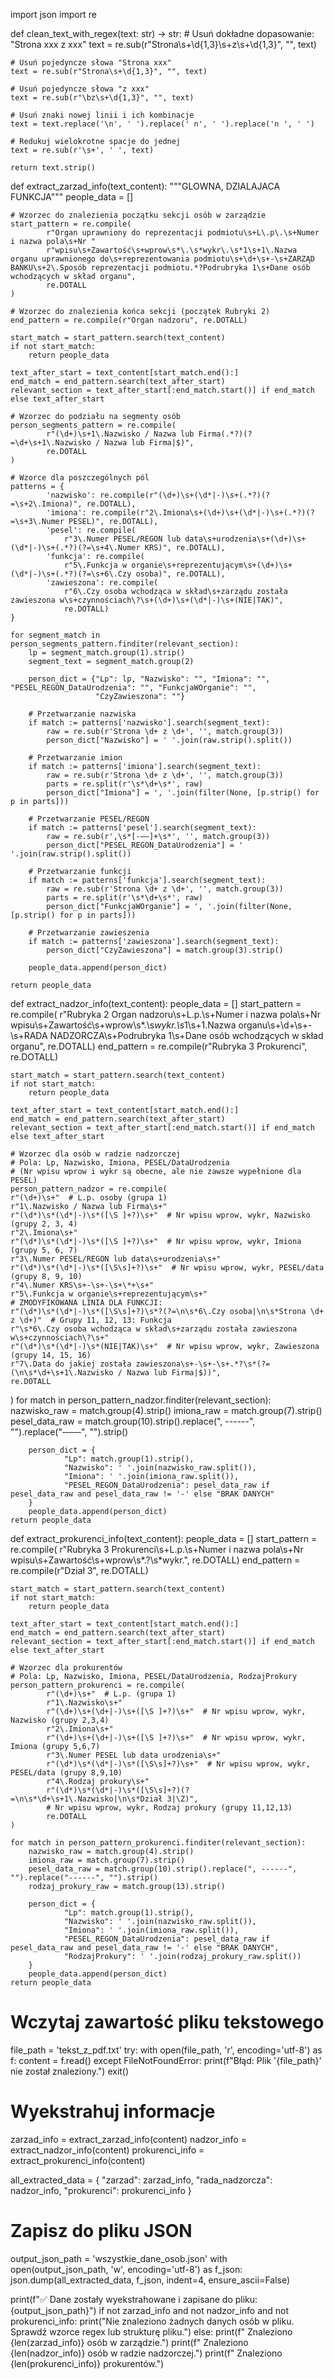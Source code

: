 import json
import re

def clean_text_with_regex(text: str) -> str:
    # Usuń dokładne dopasowanie: "Strona xxx z xxx"
    text = re.sub(r"Strona\s+\d{1,3}\s+z\s+\d{1,3}", "", text)

    # Usuń pojedyncze słowa "Strona xxx"
    text = re.sub(r"Strona\s+\d{1,3}", "", text)

    # Usuń pojedyncze słowa "z xxx"
    text = re.sub(r"\bz\s+\d{1,3}", "", text)

    # Usuń znaki nowej linii i ich kombinacje
    text = text.replace('\n', ' ').replace(' n', ' ').replace('n ', ' ')

    # Redukuj wielokrotne spacje do jednej
    text = re.sub(r'\s+', ' ', text)

    return text.strip()

def extract_zarzad_info(text_content):
    """GLOWNA, DZIALAJACA FUNKCJA"""
    people_data = []

    # Wzorzec do znalezienia początku sekcji osób w zarządzie
    start_pattern = re.compile(
            r"Organ uprawniony do reprezentacji podmiotu\s+L\.p\.\s+Numer i nazwa pola\s+Nr "
            r"wpisu\s+Zawartość\s+wprow\s*\.\s*wykr\.\s*1\s+1\.Nazwa organu uprawnionego do\s+reprezentowania podmiotu\s+\d+\s+-\s+ZARZĄD BANKU\s+2\.Sposób reprezentacji podmiotu.*?Podrubryka 1\s+Dane osób wchodzących w skład organu",
            re.DOTALL
    )

    # Wzorzec do znalezienia końca sekcji (początek Rubryki 2)
    end_pattern = re.compile(r"Organ nadzoru", re.DOTALL)

    start_match = start_pattern.search(text_content)
    if not start_match:
        return people_data

    text_after_start = text_content[start_match.end():]
    end_match = end_pattern.search(text_after_start)
    relevant_section = text_after_start[:end_match.start()] if end_match else text_after_start

    # Wzorzec do podziału na segmenty osób
    person_segments_pattern = re.compile(
            r"(\d+)\s+1\.Nazwisko / Nazwa lub Firma(.*?)(?=\d+\s+1\.Nazwisko / Nazwa lub Firma|$)",
            re.DOTALL
    )

    # Wzorce dla poszczególnych pól
    patterns = {
            'nazwisko': re.compile(r"(\d+)\s+(\d*|-)\s+(.*?)(?=\s+2\.Imiona)", re.DOTALL),
            'imiona': re.compile(r"2\.Imiona\s+(\d+)\s+(\d*|-)\s+(.*?)(?=\s+3\.Numer PESEL)", re.DOTALL),
            'pesel': re.compile(
                r"3\.Numer PESEL/REGON lub data\s+urodzenia\s+(\d+)\s+(\d*|-)\s+(.*?)(?=\s+4\.Numer KRS)", re.DOTALL),
            'funkcja': re.compile(
                r"5\.Funkcja w organie\s+reprezentującym\s+(\d+)\s+(\d*|-)\s+(.*?)(?=\s+6\.Czy osoba)", re.DOTALL),
            'zawieszona': re.compile(
                r"6\.Czy osoba wchodząca w skład\s+zarządu została zawieszona w\s+czynnościach\?\s+(\d+)\s+(\d*|-)\s+(NIE|TAK)",
                re.DOTALL)
    }

    for segment_match in person_segments_pattern.finditer(relevant_section):
        lp = segment_match.group(1).strip()
        segment_text = segment_match.group(2)

        person_dict = {"Lp": lp, "Nazwisko": "", "Imiona": "", "PESEL_REGON_DataUrodzenia": "", "FunkcjaWOrganie": "",
                       "CzyZawieszona": ""}

        # Przetwarzanie nazwiska
        if match := patterns['nazwisko'].search(segment_text):
            raw = re.sub(r'Strona \d+ z \d+', '', match.group(3))
            person_dict["Nazwisko"] = ' '.join(raw.strip().split())

        # Przetwarzanie imion
        if match := patterns['imiona'].search(segment_text):
            raw = re.sub(r'Strona \d+ z \d+', '', match.group(3))
            parts = re.split(r'\s*\d+\s*', raw)
            person_dict["Imiona"] = ', '.join(filter(None, [p.strip() for p in parts]))

        # Przetwarzanie PESEL/REGON
        if match := patterns['pesel'].search(segment_text):
            raw = re.sub(r',\s*[-–—]+\s*', '', match.group(3))
            person_dict["PESEL_REGON_DataUrodzenia"] = ' '.join(raw.strip().split())

        # Przetwarzanie funkcji
        if match := patterns['funkcja'].search(segment_text):
            raw = re.sub(r'Strona \d+ z \d+', '', match.group(3))
            parts = re.split(r'\s*\d+\s*', raw)
            person_dict["FunkcjaWOrganie"] = ', '.join(filter(None, [p.strip() for p in parts]))

        # Przetwarzanie zawieszenia
        if match := patterns['zawieszona'].search(segment_text):
            person_dict["CzyZawieszona"] = match.group(3).strip()

        people_data.append(person_dict)

    return people_data

def extract_nadzor_info(text_content):
    people_data = []
    start_pattern = re.compile(
            r"Rubryka 2 Organ nadzoru\s+L\.p\.\s+Numer i nazwa pola\s+Nr wpisu\s+Zawartość\s+wprow\s*\.\s*wykr\.\s*1\s+1\.Nazwa organu\s+\d+\s+-\s+RADA NADZORCZA\s+Podrubryka 1\s+Dane osób wchodzących w skład organu",
            re.DOTALL)
    end_pattern = re.compile(r"Rubryka 3 Prokurenci", re.DOTALL)

    start_match = start_pattern.search(text_content)
    if not start_match:
        return people_data

    text_after_start = text_content[start_match.end():]
    end_match = end_pattern.search(text_after_start)
    relevant_section = text_after_start[:end_match.start()] if end_match else text_after_start

    # Wzorzec dla osób w radzie nadzorczej
    # Pola: Lp, Nazwisko, Imiona, PESEL/DataUrodzenia
    # (Nr wpisu wprow i wykr są obecne, ale nie zawsze wypełnione dla PESEL)
    person_pattern_nadzor = re.compile(
    r"(\d+)\s+"  # L.p. osoby (grupa 1)
    r"1\.Nazwisko / Nazwa lub Firma\s+"
    r"(\d*)\s*(\d*|-)\s*([\S ]+?)\s+"  # Nr wpisu wprow, wykr, Nazwisko (grupy 2, 3, 4)
    r"2\.Imiona\s+"
    r"(\d*)\s*(\d*|-)\s*([\S ]+?)\s+"  # Nr wpisu wprow, wykr, Imiona (grupy 5, 6, 7)
    r"3\.Numer PESEL/REGON lub data\s+urodzenia\s+"
    r"(\d*)\s*(\d*|-)\s*([\S\s]+?)\s+"  # Nr wpisu wprow, wykr, PESEL/data (grupy 8, 9, 10)
    r"4\.Numer KRS\s+-\s+-\s+\*+\s+"
    r"5\.Funkcja w organie\s+reprezentującym\s+"
    # ZMODYFIKOWANA LINIA DLA FUNKCJI:
    r"(\d*)\s*(\d*|-)\s*([\S\s]+?)\s*?(?=\n\s*6\.Czy osoba|\n\s*Strona \d+ z \d+)"  # Grupy 11, 12, 13: Funkcja
    r"\s*6\.Czy osoba wchodząca w skład\s+zarządu została zawieszona w\s+czynnościach\?\s+"
    r"(\d*)\s*(\d*|-)\s*(NIE|TAK)\s+"  # Nr wpisu wprow, wykr, Zawieszona (grupy 14, 15, 16)
    r"7\.Data do jakiej została zawieszona\s+-\s+-\s+.*?\s*(?=(\n\s*\d+\s+1\.Nazwisko / Nazwa lub Firma|$))",
    re.DOTALL
)
    for match in person_pattern_nadzor.finditer(relevant_section):
        nazwisko_raw = match.group(4).strip()
        imiona_raw = match.group(7).strip()
        pesel_data_raw = match.group(10).strip().replace(", ------", "").replace("‑‑‑‑‑‑", "").strip()

        person_dict = {
                "Lp": match.group(1).strip(),
                "Nazwisko": ' '.join(nazwisko_raw.split()),
                "Imiona": ' '.join(imiona_raw.split()),
                "PESEL_REGON_DataUrodzenia": pesel_data_raw if pesel_data_raw and pesel_data_raw != '-' else "BRAK DANYCH"
        }
        people_data.append(person_dict)
    return people_data


def extract_prokurenci_info(text_content):
    people_data = []
    start_pattern = re.compile(
            r"Rubryka 3 Prokurenci\s+L\.p\.\s+Numer i nazwa pola\s+Nr wpisu\s+Zawartość\s+wprow\s*\.?\s*wykr\.",
            re.DOTALL)
    end_pattern = re.compile(r"Dział 3", re.DOTALL)

    start_match = start_pattern.search(text_content)
    if not start_match:
        return people_data

    text_after_start = text_content[start_match.end():]
    end_match = end_pattern.search(text_after_start)
    relevant_section = text_after_start[:end_match.start()] if end_match else text_after_start

    # Wzorzec dla prokurentów
    # Pola: Lp, Nazwisko, Imiona, PESEL/DataUrodzenia, RodzajProkury
    person_pattern_prokurenci = re.compile(
            r"(\d+)\s+"  # L.p. (grupa 1)
            r"1\.Nazwisko\s+"
            r"(\d+)\s+(\d+|-)\s+([\S ]+?)\s+"  # Nr wpisu wprow, wykr, Nazwisko (grupy 2,3,4)
            r"2\.Imiona\s+"
            r"(\d+)\s+(\d+|-)\s+([\S ]+?)\s+"  # Nr wpisu wprow, wykr, Imiona (grupy 5,6,7)
            r"3\.Numer PESEL lub data urodzenia\s+"
            r"(\d*)\s*(\d*|-)\s*([\S\s]+?)\s+"  # Nr wpisu wprow, wykr, PESEL/data (grupy 8,9,10)
            r"4\.Rodzaj prokury\s+"
            r"(\d*)\s*(\d*|-)\s*([\S\s]+?)(?=\n\s*\d+\s+1\.Nazwisko|\n\s*Dział 3|\Z)",
            # Nr wpisu wprow, wykr, Rodzaj prokury (grupy 11,12,13)
            re.DOTALL
    )

    for match in person_pattern_prokurenci.finditer(relevant_section):
        nazwisko_raw = match.group(4).strip()
        imiona_raw = match.group(7).strip()
        pesel_data_raw = match.group(10).strip().replace(", ------", "").replace("‑‑‑‑‑‑", "").strip()
        rodzaj_prokury_raw = match.group(13).strip()

        person_dict = {
                "Lp": match.group(1).strip(),
                "Nazwisko": ' '.join(nazwisko_raw.split()),
                "Imiona": ' '.join(imiona_raw.split()),
                "PESEL_REGON_DataUrodzenia": pesel_data_raw if pesel_data_raw and pesel_data_raw != '-' else "BRAK DANYCH",
                "RodzajProkury": ' '.join(rodzaj_prokury_raw.split())
        }
        people_data.append(person_dict)
    return people_data


# Wczytaj zawartość pliku tekstowego
file_path = 'tekst_z_pdf.txt'
try:
    with open(file_path, 'r', encoding='utf-8') as f:
        content = f.read()
except FileNotFoundError:
    print(f"Błąd: Plik '{file_path}' nie został znaleziony.")
    exit()

# Wyekstrahuj informacje
zarzad_info = extract_zarzad_info(content)
nadzor_info = extract_nadzor_info(content)
prokurenci_info = extract_prokurenci_info(content)

all_extracted_data = {
        "zarzad": zarzad_info,
        "rada_nadzorcza": nadzor_info,
        "prokurenci": prokurenci_info
}

# Zapisz do pliku JSON
output_json_path = 'wszystkie_dane_osob.json'
with open(output_json_path, 'w', encoding='utf-8') as f_json:
    json.dump(all_extracted_data, f_json, indent=4, ensure_ascii=False)

print(f"✅ Dane zostały wyekstrahowane i zapisane do pliku: {output_json_path}")
if not zarzad_info and not nadzor_info and not prokurenci_info:
    print("Nie znaleziono żadnych danych osób w pliku. Sprawdź wzorce regex lub strukturę pliku.")
else:
    print(f"  Znaleziono {len(zarzad_info)} osób w zarządzie.")
    print(f"  Znaleziono {len(nadzor_info)} osób w radzie nadzorczej.")
    print(f"  Znaleziono {len(prokurenci_info)} prokurentów.")
